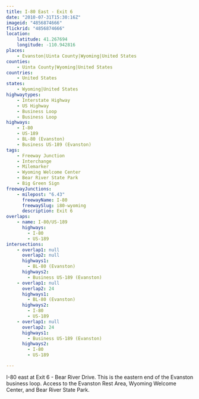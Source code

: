 ```yaml
---
title: I-80 East - Exit 6
date: "2010-07-31T15:30:16Z"
imageid: "4856874666"
flickrid: "4856874666"
location:
    latitude: 41.267694
    longitude: -110.942816
places:
    - Evanston|Uinta County|Wyoming|United States
counties:
    - Uinta County|Wyoming|United States
countries:
    - United States
states:
    - Wyoming|United States
highwaytypes:
    - Interstate Highway
    - US Highway
    - Business Loop
    - Business Loop
highways:
    - I-80
    - US-189
    - BL-80 (Evanston)
    - Business US-189 (Evanston)
tags:
    - Freeway Junction
    - Interchange
    - Milemarker
    - Wyoming Welcome Center
    - Bear River State Park
    - Big Green Sign
freewayJunctions:
    - milepost: "6.43"
      freewayName: I-80
      freewaySlug: i80-wyoming
      description: Exit 6
overlaps:
    - name: I-80/US-189
      highways:
        - I-80
        - US-189
intersections:
    - overlap1: null
      overlap2: null
      highways1:
        - BL-80 (Evanston)
      highways2:
        - Business US-189 (Evanston)
    - overlap1: null
      overlap2: 24
      highways1:
        - BL-80 (Evanston)
      highways2:
        - I-80
        - US-189
    - overlap1: null
      overlap2: 24
      highways1:
        - Business US-189 (Evanston)
      highways2:
        - I-80
        - US-189

---
```

I-80 east at Exit 6 - Bear River Drive.  This is the eastern end of the Evanston business loop.  Access to the Evanston Rest Area, Wyoming Welcome Center, and Bear River State Park.
